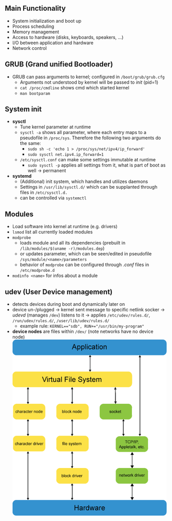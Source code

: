 ## Main Functionality

- System initialization and boot up
- Process scheduling
- Memory management
- Access to hardware (disks, keyboards, speakers, ...)
- I/O between application and hardware
- Network control

## GRUB (Grand unified Bootloader)

- GRUB can pass arguments to kernel; configured in `/boot/grub/grub.cfg`
  - Arguments not understood by kernel will be passed to _init_ (pid=1)
  - `cat /proc/cmdline` shows cmd which started kernel
  - `man bootparam`

## System init

- **sysctl**
  - Tune kernel parameter at runtime
  - `sysctl -a` shows all parameter, where each entry maps to a pseudofile in `/proc/sys`. Therefore the following two arguments do the same:
    - `sudo sh -c 'echo 1 > /proc/sys/net/ipv4/ip_forward'`
    - `sudo sysctl net.ipv4.ip_forward=1`
  - `/etc/sysctl.conf` can make some settings immutable at runtime
    - `sudo sysctl -p` applies all settings from it, what is part of boot as well -> permanent
- **systemd**
  - (Additional) init system, which handles and utilizes daemons
  - Settings in `/usr/lib/sysctl.d/` which can be supplanted through files in `/etc/sysctl.d.`
  - can be controlled via `systemctl`

## Modules

- Load software into kernel at runtime (e.g. drivers)
- `lsmod` list all currently loaded modules
- `modprobe`
  - loads module and all its dependencies (prebuilt in `/lib/modules/$(uname -r)/modules.dep`)
  - or updates parameter, which can be seen/edited in pseudofile `/sys/module/<name>/parameters`
  - behavior of `modprobe` can be configured through _.conf_ files in `/etc/modprobe.d`
- `modinfo <name>` for infos about a module

## udev (User Device management)

- detects devices during boot and dynamically later on
- device un-/plugged -> kernel sent message to specific netlink socker -> _udevd_ (manages `/dev`) listens to it -> applies `/etc/udev/rules.d/`, `/run/udev/rules.d/`, `/user/lib/udev/rules.d/`
  - example rule: `KERNEL=="sdb", RUN+="/usr/bin/my-program"`
- **device nodes** are files within `/dev/` (note networks have no device node)
  ![device nodes](./assets/deviceNodes.png)

